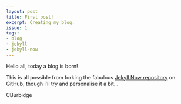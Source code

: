 ```yaml
---
layout: post
title: First post!
excerpt: Creating my blog.
issue: 1
tags:
- blog
- jekyll
- jekyll-now
---
```


Hello all, today a blog is born!

This is all possible from forking the fabulous [Jekyll Now repository](https://github.com/barryclark/jekyll-now) on GitHub, though i'll try and personalise it a bit...  

CBurbidge